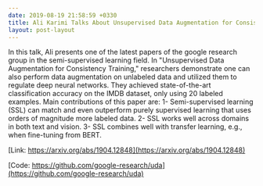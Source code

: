 ```yaml
---
date: 2019-08-19 21:58:59 +0330
title: Ali Karimi Talks About Unsupervised Data Augmentation for Consistency Training
layout: post-layout
---
```


In this talk, Ali presents one of the latest papers of the google research group in the semi-supervised learning field. In "Unsupervised Data Augmentation for Consistency Training," researchers demonstrate one can also perform data augmentation on unlabeled data and utilized them to regulate deep neural networks. They achieved state-of-the-art classification accuracy on the IMDB dataset, only using 20 labeled examples.
Main contributions of this paper are:
1- Semi-supervised learning (SSL) can match and even outperform purely supervised learning that uses orders of magnitude more labeled data.
2- SSL works well across domains in both text and vision. 3- SSL combines well with transfer learning, e.g., when fine-tuning from BERT.

[Link: https://arxiv.org/abs/1904.12848](https://arxiv.org/abs/1904.12848)

[Code: https://github.com/google-research/uda](https://github.com/google-research/uda)
